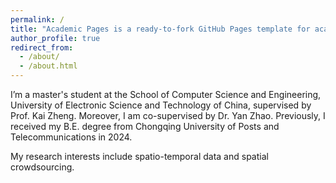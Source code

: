 ```yaml
---
permalink: /
title: "Academic Pages is a ready-to-fork GitHub Pages template for academic personal websites"
author_profile: true
redirect_from: 
  - /about/
  - /about.html
---
```


I’m a master's student at the School of Computer Science and Engineering, University of Electronic Science and Technology of China, supervised by Prof. Kai Zheng. Moreover, I am co-supervised by Dr. Yan Zhao. Previously, I received my B.E. degree from Chongqing University of Posts and Telecommunications in 2024.

My research interests include spatio-temporal data and spatial crowdsourcing.
